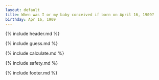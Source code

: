 ```yaml
---
layout: default
title: When was I or my baby conceived if born on April 16, 1909?
birthday: Apr 16, 1909
---
```


{% include header.md %}

{% include guess.md %}

{% include calculate.md %}

{% include safety.md %}

{% include footer.md %}




